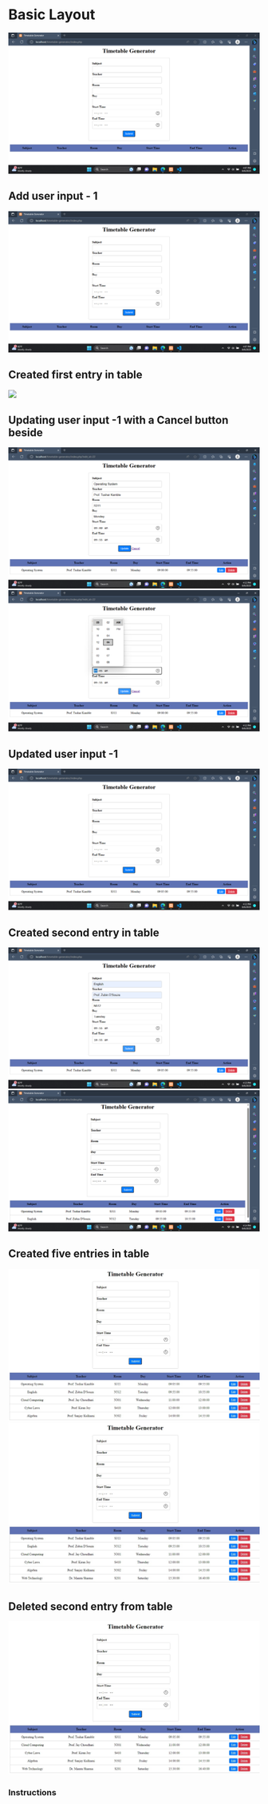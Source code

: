 <h1>Basic Layout</h1> 

<img src="./TimeTableCraft/Screenshots/Screenshot (19).png"></img>

<h2>Add user input - 1</h2> 
<img src="https://github.com/eduroxx/PHP-Projects/blob/main/TimeTableCraft/Screenshots/Screenshot%20(19).png"></img>

<h2>Created first entry in table</h2> 
<img src="./TimeTableCraft/Screenshots/Screenshot(21).png"></img>


<h2>Updating user input -1 with a Cancel button beside </h2> 
<img src="./TimeTableCraft/Screenshots/Screenshot (22).png"></img>
<img src="./TimeTableCraft/Screenshots/Screenshot (23).png"></img>

<h2>Updated user input -1</h2> 
<img src="./TimeTableCraft/Screenshots/Screenshot (24).png"></img>

<h2>Created second entry in table</h2> 
<img src="./TimeTableCraft/Screenshots/Screenshot (25).png"></img>
<img src="./TimeTableCraft/Screenshots/Screenshot (26).png"></img>

<h2>Created five entries in table</h2> 
<img src="./TimeTableCraft/Screenshots/Screenshot(27).jpeg"></img>
<img src="./TimeTableCraft/Screenshots/Screenshot(28).jpeg"></img>

<h2>Deleted second entry from table</h2> 
<img src="./TimeTableCraft/Screenshots/Screenshot(29).jpeg"></img>


<H3>Instructions</H1>

